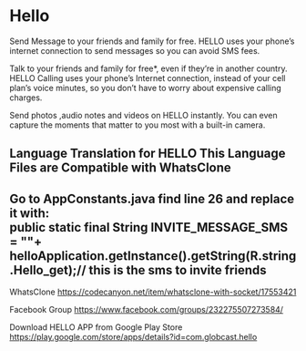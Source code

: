 # Hello
Send Message to your friends and family for free. HELLO uses your phone’s internet connection to send messages so you can avoid SMS fees.

Talk to your friends and family for free*, even if they’re in another country. HELLO Calling uses your phone’s Internet connection, instead of your cell plan’s voice minutes, so you don’t have to worry about expensive calling charges.

Send photos ,audio notes and videos on HELLO instantly. You can even capture the moments that matter to you most with a built-in camera.

Language Translation for HELLO
This Language Files are Compatible with WhatsClone
-----------------------------------------------------------------------------------------------------
Go to  AppConstants.java
find line 26 and replace it with:      
public static final String INVITE_MESSAGE_SMS = ""+ helloApplication.getInstance().getString(R.string.Hello_get);// this is the sms to invite  friends
----------------------------------------------------------------------------------------------------------

WhatsClone
https://codecanyon.net/item/whatsclone-with-socket/17553421


Facebook Group
https://www.facebook.com/groups/232275507273584/

Download HELLO APP from Google Play Store
https://play.google.com/store/apps/details?id=com.globcast.hello


